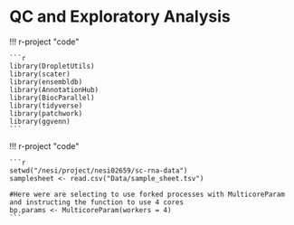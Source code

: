 # QC and Exploratory Analysis


!!! r-project "code"

    ```r
    library(DropletUtils)
    library(scater)
    library(ensembldb)
    library(AnnotationHub)
    library(BiocParallel)
    library(tidyverse)
    library(patchwork)
    library(ggvenn)
    ```

!!! r-project "code"

    ```r
    setwd("/nesi/project/nesi02659/sc-rna-data")
    samplesheet <- read.csv("Data/sample_sheet.tsv")

    #Here were are selecting to use forked processes with MulticoreParam and instructing the function to use 4 cores 
    bp.params <- MulticoreParam(workers = 4)
    ```